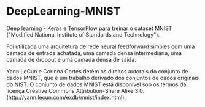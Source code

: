 # DeepLearning-MNIST
Deep learning - Keras e TensorFlow para treinar o dataset MNIST  ("Modified National Institute of Standards and Technology"). 

Foi utilizada uma arquitetura de rede neural feedforward simples com uma camada de entrada achatada, uma camada densa intermediária, uma camada de dropout e uma camada densa de saída.

Yann LeCun e Corinna Cortes detêm os direitos autorais do conjunto de dados MNIST, que é um trabalho derivado dos conjuntos de dados originais do NIST. O conjunto de dados MNIST está disponível sob os termos da licença Creative Commons Attribution-Share Alike 3.0. (http://yann.lecun.com/exdb/mnist/index.html).
